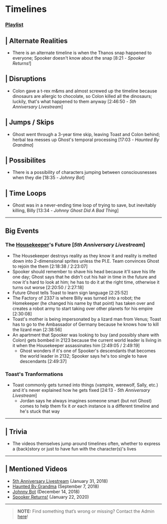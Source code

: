 # Timelines 
### [Playlist](https://www.youtube.com/playlist?list=PLwljWXtmIKiRybRwtFb4t-tvsWl89b9Ue)


## | Alternate Realities
- There is an alternate timeline is when the Thanos snap happened to everyone; Spooker doesn't know about the snap \[8:21 - *Spooker Returns!*]

## | Disruptions
- Colon gave a t-rex m&ms and almost screwed up the timeline because dinosaurs are allergic to chocolate, so Colon killed all the dinosaurs; luckily, that's what happened to them anyway \[2:46:50 - *5th Anniversary Livestream*]

## | Jumps / Skips 
- Ghost went through a 3-year time skip, leaving Toast and Colon behind; herbal tea messes up Ghost's temporal processing \[17:03 - *Haunted By Grandma*]

## | Possibilites
- There is a possibility of characters jumping between consciousnesses when they die \[18:35 - *Johnny Bot*]

## | Time Loops
- Ghost was in a never-ending time loop of trying to save, but inevitably killing, Billy \[13:34 - *Johnny Ghost Did A Bad Thing*]

----

## Big Events

### The [Housekeeper](5.Characters/Housekeeper.md)'s Future \[*5th Anniversary Livestream*]
- The Housekeeper destroys reality as they know it and reality is melted down into 2-dimensional sprites unless the PI.E. Team convinces Ghost to rejoin the them \[2:18:38 / 2:23:07]
- Spooker should remember to shave his head because it'll save his life one day; Ghost says that he didn't cut his hair in time in the future and now it's hard to look at him; he has to do it at the right time, otherwise it turns out worse \[2:20:50 / 2:27:18]
- Future Ghost tells Toast to learn sign language \[2:25:52]
- The Factory of 2337 is where Billy was turned into a robot; the Homekeeper \(he changed his name by that point) has taken over and creates a robot army to start taking over other planets for his empire \[2:30:08]
- Toast's mother is being impersonated by a lizard man from Venus; Toast has to go to the Ambassador of Germany because he knows how to kill the lizard man \[2:38:56]
- An apartment that Spooker was looking to buy \(and possibly share with Colon) gets bombed in 2123 because the current world leader is living in it when the Housekeeper assassinates him \[2:49:05 / 2:49:19]
  - Ghost wonders if it's one of Spooker's descendants that becomes the world leader in 2132; Spooker says he's too single to have descendants \[2:49:37]

### Toast's Tranformations
- Toast commonly gets turned into things \(vampire, werewolf, Sally, etc.) and it's never explained how he gets fixed \[24:13 - *5th Anniversary Livestream*]
  - Jordan says he always imagines someone smart \(but not Ghost) comes to help them fix it *or* each instance is a different timeline and he's stuck that way

----

## | Trivia
- The videos themselves jump around timelines often, whether to express a \(back)story or just to have fun with the character\(s)'s lives

----

## | Mentioned Videos
- [5th Anniversary Livestream](https://youtu.be/6AHnicY1Iq4) \(January 31, 2018)
- [Haunted By Grandma](https://youtu.be/yMRGseByyCU) \(September 7, 2018)
- [Johnny Bot](https://youtu.be/I_8FpxwKSNo) \(December 14, 2018)
- [Spooker Returns!](https://youtu.be/B5SIUxDgLIA) \(January 22, 2020)

----

>**NOTE:** Find something that’s wrong or missing? Contact the Admin [here](../chapter_2.md)!